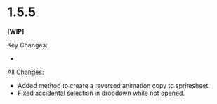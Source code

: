# 1.5.5

**[WIP]**

Key Changes:

- 

All Changes:

- Added method to create a reversed animation copy to spritesheet.
- Fixed accidental selection in dropdown while not opened.